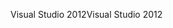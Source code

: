 <span data-ttu-id="54ba5-101">Visual Studio 2012</span><span class="sxs-lookup"><span data-stu-id="54ba5-101">Visual Studio 2012</span></span>